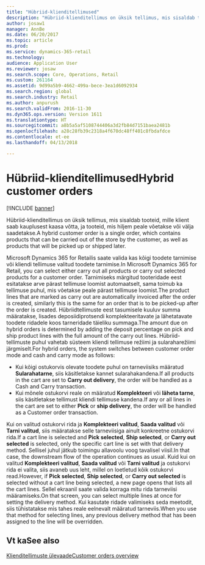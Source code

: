 ```yaml
---
title: "Hübriid-klienditellimused"
description: "Hübriid-klienditellimus on üksik tellimus, mis sisaldab tooteid, mille klient saab kauplusest kaasa võtta, ja tooteid, mis hiljem peale võetakse või välja saadetakse."
author: josaw1
manager: AnnBe
ms.date: 06/20/2017
ms.topic: article
ms.prod: 
ms.service: dynamics-365-retail
ms.technology: 
audience: Application User
ms.reviewer: josaw
ms.search.scope: Core, Operations, Retail
ms.custom: 261164
ms.assetid: 9d99a5b9-4662-499a-bece-3ea1d6092934
ms.search.region: global
ms.search.industry: Retail
ms.author: anpurush
ms.search.validFrom: 2016-11-30
ms.dyn365.ops.version: Version 1611
ms.translationtype: HT
ms.sourcegitcommit: a8b5a5af5108744406a3d2fb84d7151baea2481b
ms.openlocfilehash: a28c28fb39c2318a4f670dc48ff401c8fbdafdce
ms.contentlocale: et-ee
ms.lasthandoff: 04/13/2018

---
```


# <a name="hybrid-customer-orders"></a><span data-ttu-id="f98a6-103">Hübriid-klienditellimused</span><span class="sxs-lookup"><span data-stu-id="f98a6-103">Hybrid customer orders</span></span>

[!INCLUDE [banner](includes/banner.md)]

<span data-ttu-id="f98a6-104">Hübriid-klienditellimus on üksik tellimus, mis sisaldab tooteid, mille klient saab kauplusest kaasa võtta, ja tooteid, mis hiljem peale võetakse või välja saadetakse.</span><span class="sxs-lookup"><span data-stu-id="f98a6-104">A hybrid customer order is a single order, which contains products that can be carried out of the store by the customer, as well as products that will be picked up or shipped later.</span></span>

<span data-ttu-id="f98a6-105">Microsoft Dynamics 365 for Retailis saate valida kas kõigi toodete tarnimise või kliendi tellimuse valitud toodete tarnimise.</span><span class="sxs-lookup"><span data-stu-id="f98a6-105">In Microsoft Dynamics 365 for Retail, you can select either carry out all products or carry out selected products for a customer order.</span></span> <span data-ttu-id="f98a6-106">Tarnimiseks märgitud tooteridade eest esitatakse arve pärast tellimuse loomist automaatselt, sama toimub ka tellimuse puhul, mis võetakse peale pärast tellimuse loomist.</span><span class="sxs-lookup"><span data-stu-id="f98a6-106">The product lines that are marked as carry out are automatically invoiced after the order is created, similarly this is the same for an order that is to be picked-up after the order is created.</span></span> <span data-ttu-id="f98a6-107">Hübriidtellimuste eest tasumisele kuuluv summa määratakse, lisades deposiidiprotsendi komplekteeritavate ja lähetatavate toodete ridadele koos tarneridade täieliku summaga.</span><span class="sxs-lookup"><span data-stu-id="f98a6-107">The amount due on hybrid orders is determined by adding the deposit percentage on pick and ship product lines with the full amount of the carry out lines.</span></span> <span data-ttu-id="f98a6-108">Hübriid-tellimuste puhul vahetab süsteem kliendi tellimuse režiimi ja sularaharežiimi järgmiselt.</span><span class="sxs-lookup"><span data-stu-id="f98a6-108">For hybrid orders, the system switches between customer order mode and cash and carry mode as follows:</span></span>

-   <span data-ttu-id="f98a6-109">Kui kõigi ostukorvis olevate toodete puhul on tarneviisiks määratud **Sularahatarne**, siis käsitletakse kannet sularahakandena.</span><span class="sxs-lookup"><span data-stu-id="f98a6-109">If all products in the cart are set to **Carry out delivery**, the order will be handled as a Cash and Carry transaction.</span></span>
-   <span data-ttu-id="f98a6-110">Kui mõnele ostukorvi reale on määratud **Komplekteeri** või **läheta tarne**, siis käsitletakse tellimust kliendi tellimuse kandena.</span><span class="sxs-lookup"><span data-stu-id="f98a6-110">If any or all lines in the cart are set to either **Pick** or **ship delivery**, the order will be handled as a Customer order transaction.</span></span>

<span data-ttu-id="f98a6-111">Kui on valitud ostukorvi rida ja **Komplekteeri valitud**, **Saada valitud** või **Tarni valitud**, siis määratakse selle tarneviisiga ainult konkreetne ostukorvi rida.</span><span class="sxs-lookup"><span data-stu-id="f98a6-111">If a cart line is selected and **Pick selected**, **Ship selected**, or **Carry out selected** is selected, only the specific cart line is set with that delivery method.</span></span> <span data-ttu-id="f98a6-112">Sellisel juhul jätkub toimingu allavoolu voog tavalisel viisil.</span><span class="sxs-lookup"><span data-stu-id="f98a6-112">In that case, the downstream flow of the operation continues as usual.</span></span> <span data-ttu-id="f98a6-113">Kuid kui on valitud **Komplekteeri valitud**, **Saada valitud** või **Tarni valitud** ja ostukorvi rida ei valita, siis avaneb uus leht, millel on loetletud kõik ostukorvi read.</span><span class="sxs-lookup"><span data-stu-id="f98a6-113">However, if **Pick selected**, **Ship selected**, or **Carry out selected** is selected without a cart line being selected, a new page opens that lists all the cart lines.</span></span> <span data-ttu-id="f98a6-114">Sellel ekraanil saate valida korraga mitu rida tarneviisi määramiseks.</span><span class="sxs-lookup"><span data-stu-id="f98a6-114">On that screen, you can select multiple lines at once for setting the delivery method.</span></span> <span data-ttu-id="f98a6-115">Kui kasutate ridade valimiseks seda meetodit, siis tühistatakse mis tahes reale eelnevalt määratud tarneviis.</span><span class="sxs-lookup"><span data-stu-id="f98a6-115">When you use that method for selecting lines, any previous delivery method that has been assigned to the line will be overridden.</span></span>

<a name="see-also"></a><span data-ttu-id="f98a6-116">Vt ka</span><span class="sxs-lookup"><span data-stu-id="f98a6-116">See also</span></span>
--------

[<span data-ttu-id="f98a6-117">Klienditellimuste ülevaade</span><span class="sxs-lookup"><span data-stu-id="f98a6-117">Customer orders overview</span></span>](customer-orders-overview.md)




